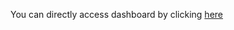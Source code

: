 You can directly access dashboard by clicking <a href="https://public.tableau.com/profile/arvind.kumar.patel#!/vizhome/salesdashboard_15994695016880/dashboard">here</a>
